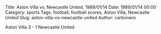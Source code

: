 Title: Aston Villa vs. Newcastle United, 1989/01/14
Date: 1989/01/14 00:00
Category: sports
Tags: football, football scores, Aston Villa, Newcastle United
Slug: aston-villa-vs-newcastle-united
Author: carbonero


Aston Villa 3 - 1 Newcastle United
